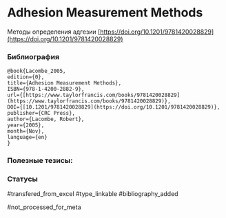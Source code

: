 # Adhesion Measurement Methods

Методы определения адгезии
[https://doi.org/10.1201/9781420028829](https://doi.org/10.1201/9781420028829)

### Библиография
```
@book{Lacombe_2005,
edition={0},
title={Adhesion Measurement Methods},
ISBN={978-1-4200-2882-9},
url={[https://www.taylorfrancis.com/books/9781420028829](https://www.taylorfrancis.com/books/9781420028829)},
DOI={[10.1201/9781420028829](https://doi.org/10.1201/9781420028829)},
publisher={CRC Press},
author={Lacombe, Robert},
year={2005},
month={Nov},
language={en}
}
```

### Полезные тезисы:

### Статусы
#transfered_from_excel 
#type_linkable
#bibliography_added

#not_processed_for_meta
